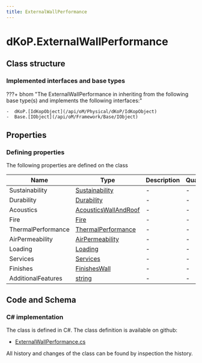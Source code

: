 ```yaml
---
title: ExternalWallPerformance
---
```


# dKoP.ExternalWallPerformance



## Class structure

### Implemented interfaces and base types

???+ bhom "The ExternalWallPerformance in inheriting from the following base type(s) and implements the following interfaces:"

    -  dKoP.[IdKopObject](/api/oM/Physical/dKoP/IdKopObject)
    -  Base.[IObject](/api/oM/Framework/Base/IObject)


## Properties



### Defining properties

The following properties are defined on the class

| Name             | Type             | Description      | Quantity         |
|------------------|------------------|------------------|------------------|
| Sustainability | [Sustainability](/api/oM/Physical/dKoP/Sustainability) | - | - |
| Durability | [Durability](/api/oM/Physical/dKoP/Durability) | - | - |
| Acoustics | [AcousticsWallAndRoof](/api/oM/Physical/dKoP/AcousticsWallAndRoof) | - | - |
| Fire | [Fire](/api/oM/Physical/dKoP/Fire) | - | - |
| ThermalPerformance | [ThermalPerformance](/api/oM/Physical/dKoP/ThermalPerformance) | - | - |
| AirPermeability | [AirPermeability](/api/oM/Physical/dKoP/AirPermeability) | - | - |
| Loading | [Loading](/api/oM/Physical/dKoP/Loading) | - | - |
| Services | [Services](/api/oM/Physical/dKoP/Services) | - | - |
| Finishes | [FinishesWall](/api/oM/Physical/dKoP/FinishesWall) | - | - |
| AdditionalFeatures | [string](https://learn.microsoft.com/en-us/dotnet/api/System.String?view=netstandard-2.0) | - | - |


## Code and Schema

### C# implementation

The class is defined in C#. The class definition is available on github:

- [ExternalWallPerformance.cs](https://github.com/BHoM/dKoP_Toolkit/blob/develop/dKoP_oM/Perfomance/ExternalWallPerformance.cs)

All history and changes of the class can be found by inspection the history.
